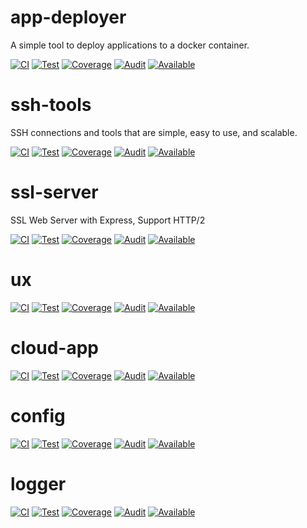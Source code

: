 # app-deployer
A simple tool to deploy applications to a docker container.

[![CI](https://github.com/sumor-cloud/app-deployer/actions/workflows/ci.yml/badge.svg)](https://github.com/sumor-cloud/app-deployer/actions/workflows/ci.yml)
[![Test](https://github.com/sumor-cloud/app-deployer/actions/workflows/ut.yml/badge.svg)](https://github.com/sumor-cloud/app-deployer/actions/workflows/ut.yml)
[![Coverage](https://github.com/sumor-cloud/app-deployer/actions/workflows/coverage.yml/badge.svg)](https://github.com/sumor-cloud/app-deployer/actions/workflows/coverage.yml)
[![Audit](https://github.com/sumor-cloud/app-deployer/actions/workflows/audit.yml/badge.svg)](https://github.com/sumor-cloud/app-deployer/actions/workflows/audit.yml)
[![Available](https://github.com/sumor-cloud/app-deployer/actions/workflows/available.yml/badge.svg)](https://github.com/sumor-cloud/app-deployer/actions/workflows/available.yml)

# ssh-tools
SSH connections and tools that are simple, easy to use, and scalable.

[![CI](https://github.com/sumor-cloud/ssh-tools/actions/workflows/ci.yml/badge.svg)](https://github.com/sumor-cloud/ssh-tools/actions/workflows/ci.yml)
[![Test](https://github.com/sumor-cloud/ssh-tools/actions/workflows/ut.yml/badge.svg)](https://github.com/sumor-cloud/ssh-tools/actions/workflows/ut.yml)
[![Coverage](https://github.com/sumor-cloud/ssh-tools/actions/workflows/coverage.yml/badge.svg)](https://github.com/sumor-cloud/ssh-tools/actions/workflows/coverage.yml)
[![Audit](https://github.com/sumor-cloud/ssh-tools/actions/workflows/audit.yml/badge.svg)](https://github.com/sumor-cloud/ssh-tools/actions/workflows/audit.yml)
[![Available](https://github.com/sumor-cloud/ssh-tools/actions/workflows/available.yml/badge.svg)](https://github.com/sumor-cloud/ssh-tools/actions/workflows/available.yml)


# ssl-server
SSL Web Server with Express, Support HTTP/2

[![CI](https://github.com/sumor-cloud/ssl-server/actions/workflows/ci.yml/badge.svg)](https://github.com/sumor-cloud/ssl-server/actions/workflows/ci.yml)
[![Test](https://github.com/sumor-cloud/ssl-server/actions/workflows/ut.yml/badge.svg)](https://github.com/sumor-cloud/ssl-server/actions/workflows/ut.yml)
[![Coverage](https://github.com/sumor-cloud/ssl-server/actions/workflows/coverage.yml/badge.svg)](https://github.com/sumor-cloud/ssl-server/actions/workflows/coverage.yml)
[![Audit](https://github.com/sumor-cloud/ssl-server/actions/workflows/audit.yml/badge.svg)](https://github.com/sumor-cloud/ssl-server/actions/workflows/audit.yml)
[![Available](https://github.com/sumor-cloud/ssl-server/actions/workflows/available.yml/badge.svg)](https://github.com/sumor-cloud/ssl-server/actions/workflows/available.yml)


# ux

[![CI](https://github.com/sumor-cloud/ux/actions/workflows/ci.yml/badge.svg)](https://github.com/sumor-cloud/ux/actions/workflows/ci.yml)
[![Test](https://github.com/sumor-cloud/ux/actions/workflows/ut.yml/badge.svg)](https://github.com/sumor-cloud/ux/actions/workflows/ut.yml)
[![Coverage](https://github.com/sumor-cloud/ux/actions/workflows/coverage.yml/badge.svg)](https://github.com/sumor-cloud/ux/actions/workflows/coverage.yml)
[![Audit](https://github.com/sumor-cloud/ux/actions/workflows/audit.yml/badge.svg)](https://github.com/sumor-cloud/ux/actions/workflows/audit.yml)
[![Available](https://github.com/sumor-cloud/ux/actions/workflows/available.yml/badge.svg)](https://github.com/sumor-cloud/ux/actions/workflows/available.yml)



# cloud-app

[![CI](https://github.com/sumor-cloud/cloud-app/actions/workflows/ci.yml/badge.svg)](https://github.com/sumor-cloud/cloud-app/actions/workflows/ci.yml)
[![Test](https://github.com/sumor-cloud/cloud-app/actions/workflows/ut.yml/badge.svg)](https://github.com/sumor-cloud/cloud-app/actions/workflows/ut.yml)
[![Coverage](https://github.com/sumor-cloud/cloud-app/actions/workflows/coverage.yml/badge.svg)](https://github.com/sumor-cloud/cloud-app/actions/workflows/coverage.yml)
[![Audit](https://github.com/sumor-cloud/cloud-app/actions/workflows/audit.yml/badge.svg)](https://github.com/sumor-cloud/cloud-app/actions/workflows/audit.yml)
[![Available](https://github.com/sumor-cloud/cloud-app/actions/workflows/available.yml/badge.svg)](https://github.com/sumor-cloud/cloud-app/actions/workflows/available.yml)

# config

[![CI](https://github.com/sumor-cloud/config/actions/workflows/ci.yml/badge.svg)](https://github.com/sumor-cloud/config/actions/workflows/ci.yml)
[![Test](https://github.com/sumor-cloud/config/actions/workflows/ut.yml/badge.svg)](https://github.com/sumor-cloud/config/actions/workflows/ut.yml)
[![Coverage](https://github.com/sumor-cloud/config/actions/workflows/coverage.yml/badge.svg)](https://github.com/sumor-cloud/config/actions/workflows/coverage.yml)
[![Audit](https://github.com/sumor-cloud/config/actions/workflows/audit.yml/badge.svg)](https://github.com/sumor-cloud/config/actions/workflows/audit.yml)
[![Available](https://github.com/sumor-cloud/config/actions/workflows/available.yml/badge.svg)](https://github.com/sumor-cloud/config/actions/workflows/available.yml)

# logger

[![CI](https://github.com/sumor-cloud/logger/actions/workflows/ci.yml/badge.svg)](https://github.com/sumor-cloud/logger/actions/workflows/ci.yml)
[![Test](https://github.com/sumor-cloud/logger/actions/workflows/ut.yml/badge.svg)](https://github.com/sumor-cloud/logger/actions/workflows/ut.yml)
[![Coverage](https://github.com/sumor-cloud/logger/actions/workflows/coverage.yml/badge.svg)](https://github.com/sumor-cloud/logger/actions/workflows/coverage.yml)
[![Audit](https://github.com/sumor-cloud/logger/actions/workflows/audit.yml/badge.svg)](https://github.com/sumor-cloud/logger/actions/workflows/audit.yml)
[![Available](https://github.com/sumor-cloud/logger/actions/workflows/available.yml/badge.svg)](https://github.com/sumor-cloud/logger/actions/workflows/available.yml)
